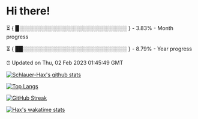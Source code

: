# Hi there!

⏳ { █░░░░░░░░░░░░░░░░░░░░░░░░░░░░░ } - 3.83% - Month progress

⏳ { ██░░░░░░░░░░░░░░░░░░░░░░░░░░░░ } - 8.79% - Year progress

⏰ Updated on Thu, 02 Feb 2023 01:45:49 GMT


[![Schlauer-Hax's github stats](https://github-readme-stats.vercel.app/api?username=Schlauer-Hax&show_icons=true&theme=dark&count_private=true)](https://github.com/Schlauer-Hax)


[![Top Langs](https://github-readme-stats.vercel.app/api/top-langs/?username=Schlauer-Hax&layout=compact&theme=dark)](https://github.com/Schlauer-Hax?tab=repositories)

[![GitHub Streak](https://streak-stats.demolab.com?user=Schlauer-Hax&theme=dark)](https://git.io/streak-stats)

[![Hax's wakatime stats](https://github-readme-stats.vercel.app/api/wakatime?username=Hax&theme=dark)](https://wakatime.com/@Hax)

